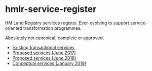 # hmlr-service-register
HM Land Registry services register. Ever-evolving to support service-oriented transformation programmes.

Aboslutely not canonical, complete or approved.

* [Existing transactional services](https://github.com/sambrierley/hmlr-service-register/blob/master/hmlr-transactions.csv)
* [Proposed services (June 2017)](https://github.com/sambrierley/hmlr-service-register/blob/master/hmlr-proposed-services-june-2017.csv)
* [Proposed services (June 2018)](https://github.com/sambrierley/hmlr-service-register/blob/master/hmlr-proposed-services-june-2018.csv)
* [Conceptual services (January 2019)](https://github.com/sambrierley/hmlr-service-register/blob/master/conceptual-services.csv)
